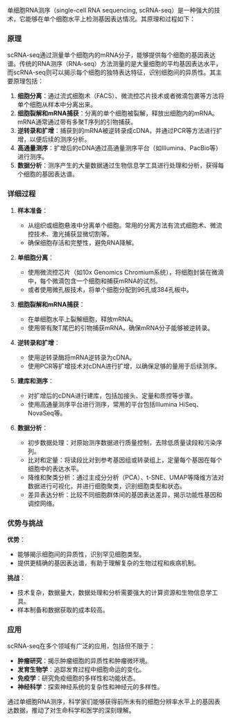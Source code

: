 单细胞RNA测序（single-cell RNA sequencing, scRNA-seq）是一种强大的技术，它能够在单个细胞水平上检测基因表达情况。其原理和过程如下：

### 原理

scRNA-seq通过测量单个细胞内的mRNA分子，能够提供每个细胞的基因表达谱。传统的RNA测序（RNA-seq）方法测量的是大量细胞的平均基因表达水平，而scRNA-seq则可以揭示每个细胞的独特表达特征，识别细胞间的异质性。其主要原理包括：

1. **细胞分离**：通过流式细胞术（FACS）、微流控芯片技术或者微滴包裹等方法将单个细胞从样本中分离出来。
2. **细胞裂解和mRNA捕获**：分离的单个细胞被裂解，释放出细胞内的mRNA。mRNA通常通过带有多聚T序列的引物捕获。
3. **逆转录和扩增**：捕获到的mRNA被逆转录成cDNA，并通过PCR等方法进行扩增，以便后续的测序分析。
4. **高通量测序**：扩增后的cDNA通过高通量测序平台（如Illumina、PacBio等）进行测序。
5. **数据分析**：测序产生的大量数据通过生物信息学工具进行处理和分析，获得每个细胞的基因表达谱。

### 详细过程

1. **样本准备**：
   - 从组织或细胞悬液中分离单个细胞。常用的分离方法有流式细胞术、微流控技术、激光捕获显微切割等。
   - 确保细胞存活和完整性，避免RNA降解。

2. **单细胞分离**：
   - 使用微流控芯片（如10x Genomics Chromium系统），将细胞封装在微滴中，每个微滴包含一个细胞和捕获mRNA的试剂。
   - 或者使用微孔板技术，将单个细胞分配到96孔或384孔板中。

3. **细胞裂解和mRNA捕获**：
   - 在单细胞水平上裂解细胞，释放mRNA。
   - 使用带有聚T尾巴的引物捕获mRNA，确保mRNA分子能够被逆转录。

4. **逆转录和扩增**：
   - 使用逆转录酶将mRNA逆转录为cDNA。
   - 使用PCR等扩增技术对cDNA进行扩增，以确保足够的量用于后续测序。

5. **建库和测序**：
   - 对扩增后的cDNA进行建库，包括加接头、定量和质控等步骤。
   - 使用高通量测序平台进行测序，常用的平台包括Illumina HiSeq、NovaSeq等。

6. **数据分析**：
   - 初步数据处理：对原始测序数据进行质量控制，去除低质量读段和污染序列。
   - 比对和定量：将读段比对到参考基因组或转录组上，定量每个基因在每个细胞中的表达水平。
   - 降维和聚类分析：通过主成分分析（PCA）、t-SNE、UMAP等降维方法对数据进行可视化，并进行细胞聚类，识别细胞类型和状态。
   - 差异表达分析：比较不同细胞群体间的基因表达差异，揭示功能性基因和调控网络。

### 优势与挑战

**优势**：
- 能够揭示细胞间的异质性，识别罕见细胞类型。
- 提供更精确的基因表达谱，有助于理解复杂的生物过程和疾病机制。

**挑战**：
- 技术复杂，数据量大，数据处理和分析需要强大的计算资源和生物信息学工具。
- 样本制备和数据获取的成本较高。

### 应用

scRNA-seq在多个领域有广泛的应用，包括但不限于：
- **肿瘤研究**：揭示肿瘤细胞的异质性和肿瘤微环境。
- **发育生物学**：追踪发育过程中细胞命运的变化。
- **免疫学**：研究免疫细胞的多样性和功能状态。
- **神经科学**：探索神经系统的复杂性和神经元的多样性。

通过单细胞RNA测序，科学家们能够获得前所未有的细胞分辨率水平上的基因表达数据，推动了对生命科学和医学的深刻理解。